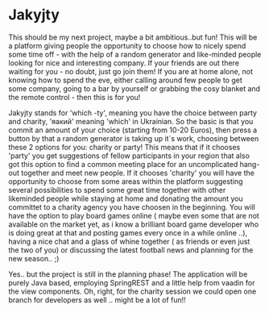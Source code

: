 # Jakyjty

This should be my next project, maybe a bit ambitious..but fun!
This will be a platform giving people the opportunity to choose how to nicely spend some time off - with the help of a random generator and like-minded people looking for nice and interesting company.
If your friends are out there waiting for you - no doubt, just go join them!
If you are at home alone, not knowing how to spend the eve, either calling around few people to get some company, going to a bar by yourself or grabbing the cosy blanket and the remote control - then this is for you!

Jakyjty stands for 'which -ty', meaning you have the choice between party and charity, 'яакий' meaning 'which' in Ukrainian.
So the basic is that you commit an amount of your choice (starting from 10-20 Euros), then press a button by that a random generator is taking up it´s work, choosing between these 2 options for you:
charity or party! 
This means that if it chooses 'party' you get suggestions of fellow participants in your region that also got this option to find a common meeting place for an uncomplicated hang-out together and meet new people.
If it chooses 'charity' you will have the opportunity to choose from some areas within the platform suggesting several possibilities to spend some great time together with other likeminded people while staying at home and donating the amount you committet to a charity agency you have choosen in the beginning. You will have the option to play board games online ( maybe even some that are not available on the market yet, as i know a brilliant board game developer who is doing great at that and posting games every once in a while online ..), having a nice chat and a glass of whine together ( as friends or even just the two of you) or discussing the latest football news and planning for the new season.. ;)

Yes.. but the project is still in the planning phase! The application will be purely Java based, employing SpringREST and a little help from vaadin for the view components. 
Oh, right, for the charity session we could open one branch for developers as well .. might be a lot of fun!!


